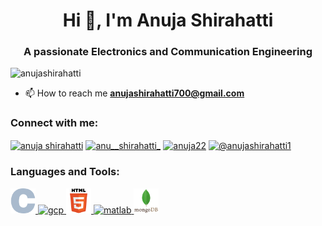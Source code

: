 <h1 align="center">Hi 👋, I'm Anuja Shirahatti</h1>
<h3 align="center">A passionate Electronics and Communication Engineering</h3>

<p align="left"> <img src="https://komarev.com/ghpvc/?username=anujashirahatti&label=Profile%20views&color=0e75b6&style=flat" alt="anujashirahatti" /> </p>

- 📫 How to reach me **anujashirahatti700@gmail.com**

<h3 align="left">Connect with me:</h3>
<p align="left">
<a href="https://linkedin.com/in/anuja shirahatti" target="blank"><img align="center" src="https://raw.githubusercontent.com/rahuldkjain/github-profile-readme-generator/master/src/images/icons/Social/linked-in-alt.svg" alt="anuja shirahatti" height="30" width="40" /></a>
<a href="https://instagram.com/anu__shirahatti_" target="blank"><img align="center" src="https://raw.githubusercontent.com/rahuldkjain/github-profile-readme-generator/master/src/images/icons/Social/instagram.svg" alt="anu__shirahatti_" height="30" width="40" /></a>
<a href="https://www.codechef.com/users/anuja22" target="blank"><img align="center" src="https://cdn.jsdelivr.net/npm/simple-icons@3.1.0/icons/codechef.svg" alt="anuja22" height="30" width="40" /></a>
<a href="https://www.hackerrank.com/@anujashirahatti1" target="blank"><img align="center" src="https://raw.githubusercontent.com/rahuldkjain/github-profile-readme-generator/master/src/images/icons/Social/hackerrank.svg" alt="@anujashirahatti1" height="30" width="40" /></a>
</p>

<h3 align="left">Languages and Tools:</h3>
<p align="left"> <a href="https://www.cprogramming.com/" target="_blank" rel="noreferrer"> <img src="https://raw.githubusercontent.com/devicons/devicon/master/icons/c/c-original.svg" alt="c" width="40" height="40"/> </a> <a href="https://cloud.google.com" target="_blank" rel="noreferrer"> <img src="https://www.vectorlogo.zone/logos/google_cloud/google_cloud-icon.svg" alt="gcp" width="40" height="40"/> </a> <a href="https://www.w3.org/html/" target="_blank" rel="noreferrer"> <img src="https://raw.githubusercontent.com/devicons/devicon/master/icons/html5/html5-original-wordmark.svg" alt="html5" width="40" height="40"/> </a> <a href="https://www.mathworks.com/" target="_blank" rel="noreferrer"> <img src="https://upload.wikimedia.org/wikipedia/commons/2/21/Matlab_Logo.png" alt="matlab" width="40" height="40"/> </a> <a href="https://www.mongodb.com/" target="_blank" rel="noreferrer"> <img src="https://raw.githubusercontent.com/devicons/devicon/master/icons/mongodb/mongodb-original-wordmark.svg" alt="mongodb" width="40" height="40"/> </a> </p>
